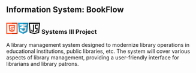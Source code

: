 ## Information System: BookFlow
###  <img src="https://github.com/ATemova/sys3-project/blob/main/html.png" width="30"><img src="https://github.com/ATemova/sys3-project/blob/main/text.png" width="30"><img src="https://github.com/ATemova/sys3-project/blob/main/java-script.png" width="30"> Systems III Project


A library management system designed to modernize library operations in educational institutions, public libraries, etc. 
The system will cover various aspects of library management, providing a user-friendly interface for librarians and library patrons.
